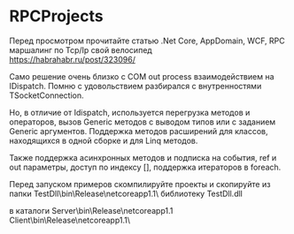 

# RPCProjects
Перед просмотром прочитайте статью .Net Core, AppDomain, WCF, RPC маршалинг по Tcp/Ip свой велосипед  
https://habrahabr.ru/post/323096/

Само решение очень близко с COM out process взаимодействием на IDispatch. 
Помню с удовольствием разбирался с внутренностями TSocketConnection.

Но, в отличие от Idispatch, используется перегрузка методов и операторов, вызов Generic методов с выводом типов или с заданием Generic аргументов.
Поддержка методов расширений для классов, находящихся в одной сборке и для Linq методов.

Также поддержка асинхронных методов и подписка на события, ref и out параметры, доступ по индексу [], поддержка итераторов в foreach.

Перед запуском примеров скомпилируйте проекты и скопируйте из папки
TestDll\bin\Release\netcoreapp1.1\ библиотеку TestDll.dll

в каталоги
Server\bin\Release\netcoreapp1.1\
Client\bin\Release\netcoreapp1.1\
